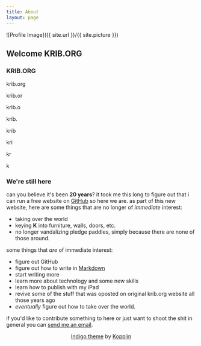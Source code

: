 ```yaml
---
title: About
layout: page
---
```

![Profile Image]({{ site.url }}/{{ site.picture }})


## Welcome KRIB.ORG

### KRIB.ORG

krib.org

krib.or

krib.o

krib.

krib

kri

kr

k




### We're still here
can you believe it's been **20 years**?  it took me this long to figure out that i can run a free website on [GitHub](https://github.com) so here we are. as part of this new website, here are some things that are no longer of *immediate* interest:

- taking over the world
- keying **Κ** into furniture, walls, doors, etc. 
- no longer vandalizing pledge paddles, simply because there are none of those around.

some things that *are* of immediate interest:

- figure out GitHub
- figure out how to write in [Markdown](https://daringfireball.net/projects/markdown/)
- start writing more
- learn more about technology and some new skills
- learn how to publish with my iPad
- revive some of the stuff that was oposted on original krib.org website all those years ago
- *eventually* figure out how to take over the world.

if you'd like to contribute something to here or just want to shoot the shit in general you can [send me an email](mailto:iridium7777@mac.com).













<sub><sub><center> <p class="extra">
        <a class="link" href="https://github.com/sergiokopplin/indigo">Indigo theme</a> by <a class="link" href="https://github.com/sergiokopplin/indigo">Kopplin</a>


